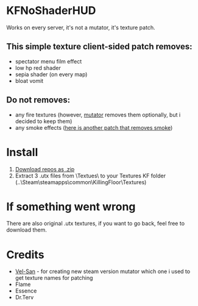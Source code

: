 # KFNoShaderHUD
Works on every server, it's not a mutator, it's texture patch.
## This simple texture client-sided patch removes:
- spectator menu film effect
- low hp red shader
- sepia shader (on every map)
- bloat vomit
## Do not removes: 
- any fire textures (however, [mutator](https://steamcommunity.com/sharedfiles/filedetails/?id=2446866397) removes them optionally, but i decided to keep them)
- any smoke effects ([here is another patch that removes smoke](https://github.com/rinneten/KFNoSmokePatch))
# Install
1. [Download repos as .zip](https://github.com/rinneten/KFNoShaderHUD/archive/refs/heads/main.zip)
2. Extract 3 .utx files from \Textues\ to your Textures KF folder (..\Steam\steamapps\common\KillingFloor\Textures\)
# If something went wrong
There are also original .utx textures, if you want to go back, feel free to download them.
# Credits
- [Vel-San](http://steamcommunity.com/profiles/76561198122568951) - for creating new steam version mutator which one i used to get texture names for patching
- Flame
- Essence
- Dr.Terv
